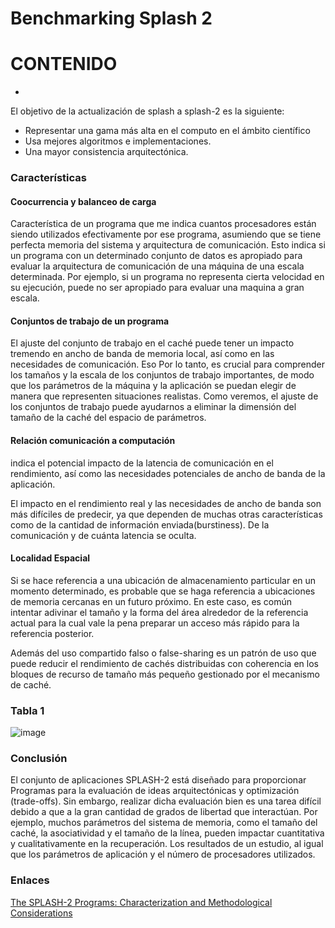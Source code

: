 # Benchmarking Splash 2

# CONTENIDO

* [](#id1)

El objetivo de la actualización de splash a splash-2 es la siguiente:

* Representar una gama más alta en el computo en el ámbito científico
* Usa mejores algoritmos e implementaciones.
* Una mayor consistencia arquitectónica. 

### Características 

#### Coocurrencia y balanceo de carga

Característica de un programa que me indica cuantos procesadores están siendo utilizados efectivamente por ese programa, 
asumiendo que se tiene perfecta memoria del sistema y arquitectura de comunicación.
Esto indica si un programa con un determinado conjunto de datos es apropiado para evaluar la arquitectura
de comunicación de una máquina de una escala determinada. Por ejemplo, si un
programa no representa cierta velocidad en su ejecución, puede no ser apropiado para evaluar una maquina a gran escala.
  
#### Conjuntos de trabajo de un programa

El ajuste del conjunto de trabajo en el caché puede tener un impacto tremendo en
ancho de banda de memoria local, así como en las necesidades de comunicación. Eso
Por lo tanto, es crucial para comprender los tamaños y la escala de los conjuntos de trabajo importantes, de modo que los parámetros de la máquina y la aplicación se puedan elegir de manera que representen situaciones realistas.
Como veremos, el ajuste de los conjuntos de trabajo puede ayudarnos a eliminar la
dimensión del tamaño de la caché del espacio de parámetros.

#### Relación comunicación a computación 


indica el potencial impacto de la latencia de comunicación en el rendimiento, así como las necesidades potenciales de ancho de banda de la aplicación.

El impacto en el rendimiento real y las necesidades de ancho de banda son más difíciles de predecir, ya que dependen de muchas otras características como de la cantidad de información enviada(burstiness).
De la comunicación y de cuánta latencia se oculta.




#### Localidad Espacial 

Si se hace referencia a una ubicación de almacenamiento particular en un momento determinado,
es probable que se haga referencia a ubicaciones de memoria cercanas en un futuro próximo. 
En este caso, es común intentar adivinar el tamaño y la forma del área alrededor de
la referencia actual para la cual vale la pena preparar un acceso más rápido para la referencia posterior.

Además del uso compartido falso o false-sharing es un patrón de uso que puede reducir el rendimiento de cachés distribuidas 
  con coherencia en los bloques de recurso de tamaño más pequeño gestionado por el mecanismo de caché.
  
 ### Tabla 1
 
 ![image](https://user-images.githubusercontent.com/50051312/59788003-56c1d400-9290-11e9-8643-735cc4b33451.png)

  
### Conclusión 
El conjunto de aplicaciones SPLASH-2 está diseñado para proporcionar
Programas para la evaluación de ideas arquitectónicas y optimización (trade-offs).
Sin embargo, realizar dicha evaluación bien es una tarea difícil debido a que
a la gran cantidad de grados de libertad que interactúan. Por ejemplo,
muchos parámetros del sistema de memoria, como el tamaño del caché, la asociatividad y el tamaño de la línea, pueden impactar cuantitativa y cualitativamente en la recuperación.
Los resultados de un estudio, al igual que los parámetros de aplicación y el número de procesadores utilizados.


### Enlaces 

 [The SPLASH-2 Programs: Characterization
and Methodological Considerations](http://citeseerx.ist.psu.edu/viewdoc/download?doi=10.1.1.48.2356&rep=rep1&type=pdf)
